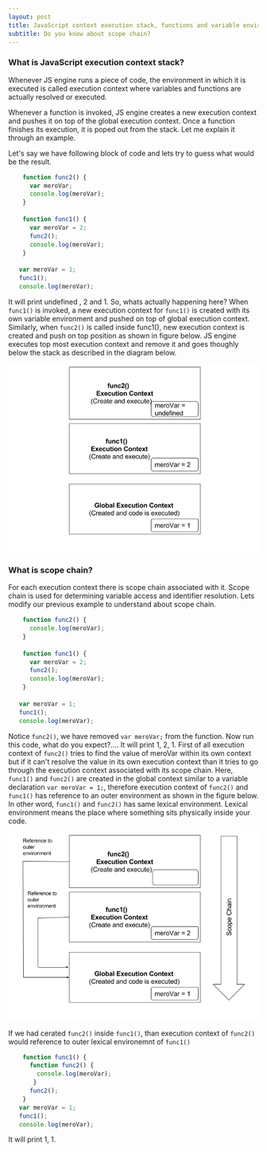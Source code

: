 ```yaml
---
layout: post
title: JavaScript context execution stack, functions and variable environments
subtitle: Do you know about scope chain?
---
```


### What is JavaScript execution context stack?
Whenever JS engine runs a piece of code, the environment in which it is executed is called execution context where variables and functions are actually resolved or executed.

Whenever a function is invoked, JS engine creates a new execution context and pushes it on top of the global execution context. Once a function finishes its execution, it is poped out from the stack. Let me explain it through an example.

Let's say we have following block of code and lets try to guess what would be the result.

```javascript
    function func2() {
      var meroVar;
      console.log(meroVar);
    }
  
    function func1() {
      var meroVar = 2;
      func2();
      console.log(meroVar);
    }
  
   var meroVar = 1;
   func1();
   console.log(meroVar);
```

It will print undefined , 2 and 1. So, whats actually happening here? When `func1()` is invoked, a new execution context for `func1()` is created with its own variable environment and pushed on top of global execution context. Similarly, when `func2()` is called inside func1(), new execution context is created and push on top position as shown in figure below. JS engine executes top most execution context and remove it and goes thoughly below the stack as described in the diagram below.

![Execution Context Created By JS Engine](../img/ExecutionContext.png) 

### What is scope chain?
For each execution context there is scope chain associated with it. Scope chain is used for determining variable access and identifier resolution. Lets modify our previous example to understand about scope chain.

```javascript
    function func2() {
      console.log(meroVar);
    }
  
    function func1() {
      var meroVar = 2;
      func2();
      console.log(meroVar);
    }
  
   var meroVar = 1;
   func1();
   console.log(meroVar);
```
Notice `func2()`, we have removed `var meroVar;` from the function. Now run this code, what do you expect?....
It will print 1, 2, 1. First of all execution context of `func2()` tries to find the value of meroVar within its own context but if it can't resolve the value in its own execution context than it tries to go through the execution context associated with its scope chain. Here, `func1()` and `func2()` are created in the global context similar to a variable declaration `var meroVar = 1;`, therefore execution context of `func2()` and `func1()` has reference to an outer environment as shown in the figure below. In other word, `func1()` and `func2()` has same lexical environment. Lexical environment means the place where something sits physically inside your code. 

![JS Scope Chain](../img/ScopeChain.png)

If we had cerated `func2()` inside `func1()`, than execution context of `func2()` would reference to outer lexical environemnt of `func1()`

```javascript
    function func1() {
      function func2() {
        console.log(meroVar);
       }
      func2();
    }
   var meroVar = 1;
   func1();
   console.log(meroVar);
```
It will print 1, 1.
